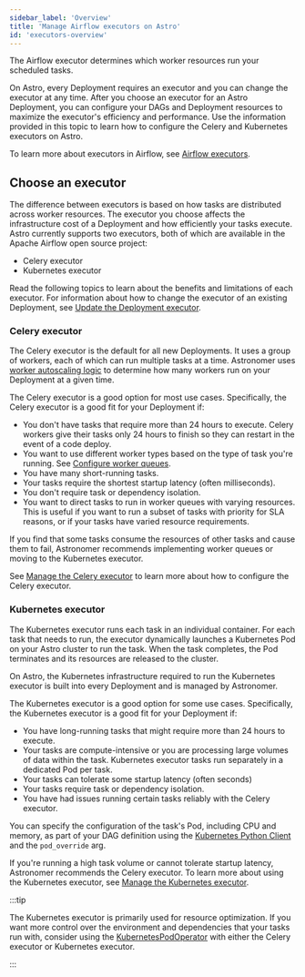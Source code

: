 ```yaml
---
sidebar_label: 'Overview'
title: 'Manage Airflow executors on Astro'
id: 'executors-overview'
---
```


The Airflow executor determines which worker resources run your scheduled tasks. 

On Astro, every Deployment requires an executor and you can change the executor at any time. After you choose an executor for an Astro Deployment, you can configure your DAGs and Deployment resources to maximize the executor's efficiency and performance. Use the information provided in this topic to learn how to configure the Celery and Kubernetes executors on Astro.

To learn more about executors in Airflow, see [Airflow executors](https://docs.astronomer.io/learn/airflow-executors-explained).

## Choose an executor

The difference between executors is based on how tasks are distributed across worker resources. The executor you choose affects the infrastructure cost of a Deployment and how efficiently your tasks execute. Astro currently supports two executors, both of which are available in the Apache Airflow open source project:

- Celery executor
- Kubernetes executor

Read the following topics to learn about the benefits and limitations of each executor. For information about how to change the executor of an existing Deployment, see [Update the Deployment executor](configure-deployment-resources.md#update-the-deployment-executor).

### Celery executor

The Celery executor is the default for all new Deployments. It uses a group of workers, each of which can run multiple tasks at a time. Astronomer uses [worker autoscaling logic](celery-executor.md#celery-worker-autoscaling-logic) to determine how many workers run on your Deployment at a given time.

The Celery executor is a good option for most use cases. Specifically, the Celery executor is a good fit for your Deployment if:

- You don't have tasks that require more than 24 hours to execute. Celery workers give their tasks only 24 hours to finish so they can restart in the event of a code deploy.
- You want to use different worker types based on the type of task you're running. See [Configure worker queues](configure-worker-queues.md).
- You have many short-running tasks.
- Your tasks require the shortest startup latency (often milliseconds).
- You don't require task or dependency isolation.
- You want to direct tasks to run in worker queues with varying resources. This is useful if you want to run a subset of tasks with priority for SLA reasons, or if your tasks have varied resource requirements.

If you find that some tasks consume the resources of other tasks and cause them to fail, Astronomer recommends implementing worker queues or moving to the Kubernetes executor.

See [Manage the Celery executor](celery-executor.md) to learn more about how to configure the Celery executor.

### Kubernetes executor

The Kubernetes executor runs each task in an individual container. For each task that needs to run, the executor dynamically launches a Kubernetes Pod on your Astro cluster to run the task. When the task completes, the Pod terminates and its resources are released to the cluster. 

On Astro, the Kubernetes infrastructure required to run the Kubernetes executor is built into every Deployment and is managed by Astronomer.

The Kubernetes executor is a good option for some use cases. Specifically, the Kubernetes executor is a good fit for your Deployment if:

- You have long-running tasks that might require more than 24 hours to execute.
- Your tasks are compute-intensive or you are processing large volumes of data within the task. Kubernetes executor tasks run separately in a dedicated Pod per task. 
- Your tasks can tolerate some startup latency (often seconds)
- Your tasks require task or dependency isolation.
- You have had issues running certain tasks reliably with the Celery executor.

You can specify the configuration of the task's Pod, including CPU and memory, as part of your DAG definition using the [Kubernetes Python Client](https://github.com/kubernetes-client/python) and the `pod_override` arg.

If you're running a high task volume or cannot tolerate startup latency, Astronomer recommends the Celery executor. To learn more about using the Kubernetes executor, see [Manage the Kubernetes executor](kubernetes-executor.md).

:::tip

The Kubernetes executor is primarily used for resource optimization. If you want more control over the environment and dependencies that your tasks run with, consider using the [KubernetesPodOperator](kubernetespodoperator.md) with either the Celery executor or Kubernetes executor.

:::
